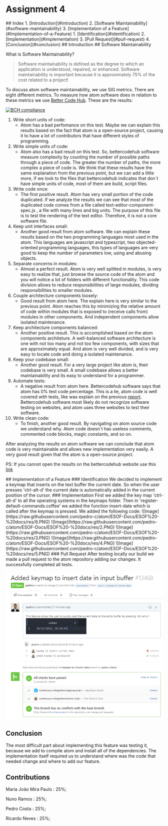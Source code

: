 # Assignment 4

<a name="index"/>
## Index
1. [Introduction](#introduction)
2. [Software Maintainability](#software-maintainability)
3. [Implementation of a Feature](#Implementation-of-a-Feature)
  1. [Identification](#identification)
  2. [Implementation](#implementation)
  3. [Pull Request](#pull-request)
4. [Conclusion](#conclusion)

<a name="introduction"/>
## Introduction

<a name="software-maintainability"/>
## Software Maintainability

What is Software Maintainability?
>Software maintainability is defined as the degree to which an application is understood, repaired, or enhanced. Software maintainability is important because it is approximately 75% of the cost related to a project!

To discuss atom software maintainability, we use SIG metrics. There are eight different metrics. To measure how atom software does in relation to these metrics we use [Better Code Hub](https://bettercodehub.com). These are the results:

[![BCH compliance](https://bettercodehub.com/edge/badge/pedro-c/atom)](https://bettercodehub.com)

1. Write short units of code:
   * Atom has a bad perfomance on this test. Maybe we can explain this results based on the fact that atom is a open-source project, causing it to have a lot of contributors that have different styles of programming.
2. Write simple units of code:
   * Atom also has a bad result on this test. So, bettercodehub software measure complexity by counting the number of possible paths through a piece of code. The greater the number of paths, the more complex a piece of code is. We think that these results have the same explanation from the previous point, but we can add a little more, if we look to the files that bettercodehub indicates that don´t have simple units of code, most of them are build, script files.
3. Write code once:
   * The first positive result. Atom has very small portion of the code duplicated. If we analyze the results we can see that most of the duplicated code comes from a file called text-editor-component-spec.js , a file with many lines and big units. The purpose of this file is to test the rendering of the text editor. Therefore, it is not a core software file.
4. Keep unit interfaces small:
   * Another good result from atom software. We can explain these results based on the two programming languages ​​most used in the atom. This languages are javascript and typescript, two objected-oriented programming languages, this types of languages are very good to keep the number of parameters low, using and abusing objects.
5. Separate concerns in modules:
   * Almost a perfect result. Atom is very well splitted in modules, is very easy to realize that, just browse the source code of the atom and you will notice a lot of folders with different functionality. This code division allows to reduce responsibilities of large modules, dividing responsibilities to smaller modules.
6. Couple architecture components loosely:
   * Good result from atom here. The explain here is very similar to the previous point. Atom reaches this by minimizing the relative amount of code within modules that is exposed to (receive calls from) modules in other components. And independent components allow isolated maintenance.
7. Keep architecture components balanced:
   * Another positive result. This is accomplished based on the atom components architeture. A well-balanced software architecture is one with not too many and not too few components, with sizes that are approximately equal. And atom is very well divided, and is very easy to locate code and doing a isolated maintenance.
8. Keep your codebase small:
   * Another good result. For a very large project like atom is, their codebase is very small. A small codebase allows a better maintainability and its easy to understand for a programmer.
9. Automate tests:
   * A negative result from atom here. Bettercodehub software says that atom has 0% test code percentage. This is a lie, atom code is well covered with tests, like was explain on the previous [report](https://github.com/pedro-c/atom/blob/ESOF-Docs/ESOF%20-%20docs/4%20-%20Verification%20and%20Validation.md). Bettercodehub software most likely do not recognize software testing on websites, and atom uses three websites to test their software.
10. Write clean code:
     * To finish, another good result. By navigating on atom source code we understand why. Atom code doesn´t has useless comments, commented code blocks, magic constants, and so on.

After analyzing the results on atom software we can conclude that atom code is very maintainable and allows new implementation very easily. A very good result given that the atom is a open-source project.

PS: If you cannot open the results on the bettercodehub website use this [link](https://github.com/pedro-c/atom/blob/ESOF-Docs/ESOF%20-%20docs/res/atomBetterCodeHubAnalysis.pdf)

<a name="Implementation-of-a-Feature"/>
## Implementation of a Feature

<a name="identification"/>
### Identification
We decided to implement a keymap that inserts on the text buffer the current date. So when the user presses 'ctrl-alt-d' the current date is automatically added in the current position of the cursor.
<a name="implementation"/>
### Implementation
First we added the key map 'ctrl-alt-d' to all the operating systems in the keymaps folder.
Then in 'register-default-commands.coffee' we added the function insert-date which is called after the keymap is pressed.
We added the following code:
![Image](https://raw.githubusercontent.com/pedro-c/atom/ESOF-Docs/ESOF%20-%20docs/res/6.PNG)
![Image](https://raw.githubusercontent.com/pedro-c/atom/ESOF-Docs/ESOF%20-%20docs/res/2.PNG)
![Image](https://raw.githubusercontent.com/pedro-c/atom/ESOF-Docs/ESOF%20-%20docs/res/3.PNG)
![Image](https://raw.githubusercontent.com/pedro-c/atom/ESOF-Docs/ESOF%20-%20docs/res/4.PNG)
![Image](https://raw.githubusercontent.com/pedro-c/atom/ESOF-Docs/ESOF%20-%20docs/res/5.PNG)

<a name="pull-request"/>
### Pull Request
After testing locally our build we made a pull request to the atom repository adding our changes. It successfully completed all tests.

![Image](https://raw.githubusercontent.com/pedro-c/atom/ESOF-Docs/ESOF%20-%20docs/res/7.PNG)
<a name="conclusion"/>

## Conclusion
The most difficult part about implementing this feature was testing it, because we add to compile atom and install all of the dependencies. The implementation itself required us to understand where was the code that needed change and where to add our feature.

## Contributions

  Maria João Mira Paulo : 25%;

  Nuno Ramos : 25%;

  Pedro Costa : 25%;

  Ricardo Neves : 25%;
